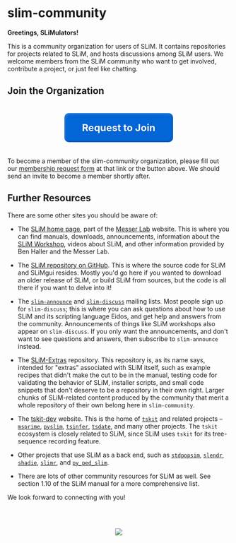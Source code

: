 # slim-community

**Greetings, SLiMulators!**

This is a community organization for users of SLiM.  It contains repositories for projects related to SLiM, and hosts discussions among SLiM users.  We welcome members from the SLiM community who want to get involved, contribute a project, or just feel like chatting.

## Join the Organization

<div align="center">
  <a href="https://docs.google.com/forms/d/e/1FAIpQLSfL2sgL2_C8mXKMkj4JGXVJKGx_4mMreRsMmZmRtm6YMJjE0A/viewform?usp=dialog" style="display: inline-block; background-color: #0366d6; color: white; padding: 20px 40px; text-decoration: none; border-radius: 10px; font-weight: bold; margin: 20px 0; font-size: 22px; box-shadow: inset -2px -2px 4px rgba(0,0,0,0.2), inset 2px 2px 4px rgba(255,255,255,0.2); text-shadow: 1px 1px 2px rgba(0,0,0,0.2); transition: all 0.2s ease;">
    Request to Join
  </a>
</div>

To become a member of the slim-community organization, 
please fill out our [membership request form](https://docs.google.com/forms/d/e/1FAIpQLSfL2sgL2_C8mXKMkj4JGXVJKGx_4mMreRsMmZmRtm6YMJjE0A/viewform?usp=dialog) at that link or the button above. We should send an invite to become a member shortly after.

## Further Resources
There are some other sites you should be aware of:

* The [SLiM home page](https://messerlab.org/slim/), part of the [Messer Lab](https://messerlab.org) website.  This is where you can find manuals, downloads, announcements, information about the [SLiM Workshop](https://messerlab.org/slim/#Workshops), videos about SLiM, and other information provided by Ben Haller and the Messer Lab.

* The [SLiM repository on GitHub](https://github.com/MesserLab/SLiM).  This is where the source code for SLiM and SLiMgui resides.  Mostly you'd go here if you wanted to download an older release of SLiM, or build SLiM from sources, but the code is all there if you want to delve into it!

* The [`slim-announce`](https://groups.google.com/g/slim-announce) and [`slim-discuss`](https://groups.google.com/g/slim-discuss) mailing lists.  Most people sign up for `slim-discuss`; this is where you can ask questions about how to use SLiM and its scripting language Eidos, and get help and answers from the community.  Announcements of things like SLiM workshops also appear on `slim-discuss`.  If you only want the announcements, and don't want to see questions and answers, then subscribe to `slim-announce` instead.

* The [SLiM-Extras](https://github.com/MesserLab/SLiM-Extras) repository.  This repository is, as its name says, intended for "extras" associated with SLiM itself, such as example recipes that didn't make the cut to be in the manual, testing code for validating the behavior of SLiM, installer scripts, and small code snippets that don't deserve to be a repository in their own right.  Larger chunks of SLiM-related content produced by the community that merit a whole repository of their own belong here in `slim-community`.

* The [tskit-dev](https://tskit.dev) website.  This is the home of [`tskit`](https://tskit.dev/software/tskit.html) and related projects – [`msprime`](https://tskit.dev/software/msprime.html), [`pyslim`](https://tskit.dev/software/pyslim.html), [`tsinfer`](https://tskit.dev/software/tsinfer.html), [`tsdate`](https://tskit.dev/software/tsdate.html), and many other projects.  The `tskit` ecosystem is closely related to SLiM, since SLiM uses `tskit` for its tree-sequence recording feature.

* Other projects that use SLiM as a back end, such as [`stdpopsim`](https://github.com/popsim-consortium/stdpopsim), [`slendr`](https://www.slendr.net), [`shadie`](https://github.com/elissasoroj/shadie), [`slimr`](https://rdinnager.github.io/slimr/), and [`py_ped_slim`](https://github.com/MiguelGuardado/py_ped_sim).

* There are lots of other community resources for SLiM as well.  See section 1.10 of the SLiM manual for a more comprehensive list.

We look forward to connecting with you!

<br/><br/>

<!-- SLiM logo -->
<div align="center">
  <img src="https://github.com/user-attachments/assets/fb0c2201-7b86-45af-82f3-e1dc85b1ccdd">
</div>

